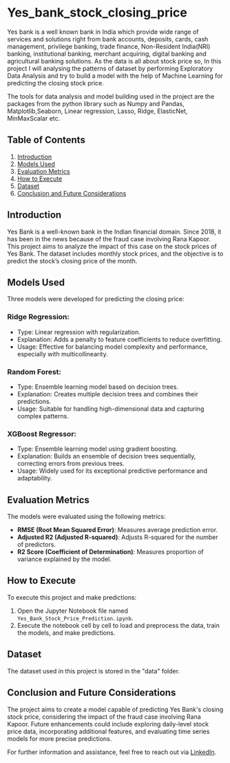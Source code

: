# Yes_bank_stock_closing_price
Yes bank is a well known bank in India which provide wide range of services and solutions right from bank accounts, deposits, cards, cash management, privilege banking, trade finance, Non-Resident India(NRI) banking, institutional banking, merchant acquiring, digital banking and agricultural banking solutions. As the data is all about stock price so, In this project I will analysing the patterns of dataset by performing Exploratory Data Analysis and try to build a model with the help of Machine Learning for predicting the closing stock price.

The tools for data analysis and model building used in the project are the packages from the python library such as Numpy and Pandas, Matplotlib,Seaborn, Linear regression, Lasso, Ridge, ElasticNet, MinMaxScalar etc.

## Table of Contents
1. [Introduction](#introduction)
2. [Models Used](#models-used)
3. [Evaluation Metrics](#evaluation-metrics)
4. [How to Execute](#how-to-execute)
5. [Dataset](#dataset)
6. [Conclusion and Future Considerations](#conclusion-and-future-considerations)

## Introduction

Yes Bank is a well-known bank in the Indian financial domain. Since 2018, it has been in the news because of the fraud case involving Rana Kapoor. This project aims to analyze the impact of this case on the stock prices of Yes Bank. The dataset includes monthly stock prices, and the objective is to predict the stock’s closing price of the month.

## Models Used

Three models were developed for predicting the closing price:

### Ridge Regression:

- Type: Linear regression with regularization.
- Explanation: Adds a penalty to feature coefficients to reduce overfitting.
- Usage: Effective for balancing model complexity and performance, especially with multicollinearity.

### Random Forest:

- Type: Ensemble learning model based on decision trees.
- Explanation: Creates multiple decision trees and combines their predictions.
- Usage: Suitable for handling high-dimensional data and capturing complex patterns.

### XGBoost Regressor:

- Type: Ensemble learning model using gradient boosting.
- Explanation: Builds an ensemble of decision trees sequentially, correcting errors from previous trees.
- Usage: Widely used for its exceptional predictive performance and adaptability.

## Evaluation Metrics

The models were evaluated using the following metrics:

- **RMSE (Root Mean Squared Error)**: Measures average prediction error.
- **Adjusted R2 (Adjusted R-squared)**: Adjusts R-squared for the number of predictors.
- **R2 Score (Coefficient of Determination)**: Measures proportion of variance explained by the model.

## How to Execute

To execute this project and make predictions:

1. Open the Jupyter Notebook file named `Yes_Bank_Stock_Price_Prediction.ipynb`.
2. Execute the notebook cell by cell to load and preprocess the data, train the models, and make predictions.

## Dataset

The dataset used in this project is stored in the "data" folder.

## Conclusion and Future Considerations

The project aims to create a model capable of predicting Yes Bank's closing stock price, considering the impact of the fraud case involving Rana Kapoor. Future enhancements could include exploring daily-level stock price data, incorporating additional features, and evaluating time series models for more precise predictions.

For further information and assistance, feel free to reach out via [LinkedIn](https://www.linkedin.com/in/ankita-gupta-6a168925a/).
